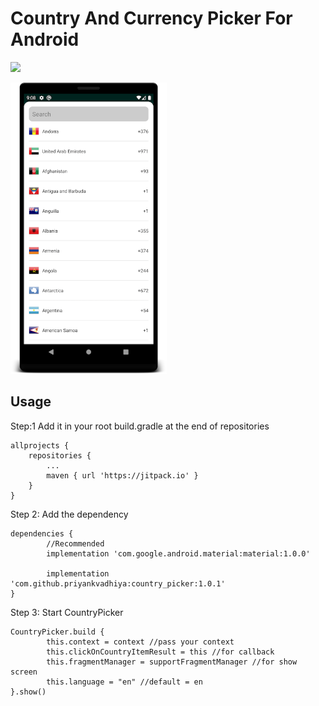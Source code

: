 # Country And Currency Picker For Android

[![](https://jitpack.io/v/priyankvadhiya/country_picker.svg)](https://jitpack.io/#priyankvadhiya/country_picker)

<img src="https://github.com/priyankvadhiya/country_picker/blob/master/device-2020-01-05-210824.png" width="250">


## Usage

Step:1 Add it in your root build.gradle at the end of repositories

    allprojects {
		repositories {
			...
			maven { url 'https://jitpack.io' }
		}
    }

Step 2: Add the dependency

    dependencies {
  		    //Recommended
        	implementation 'com.google.android.material:material:1.0.0'

	        implementation 'com.github.priyankvadhiya:country_picker:1.0.1'
    }

Step 3: Start CountryPicker

    CountryPicker.build {
            this.context = context //pass your context
            this.clickOnCountryItemResult = this //for callback
            this.fragmentManager = supportFragmentManager //for show screen
            this.language = "en" //default = en
    }.show()